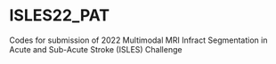 # ISLES22_PAT
Codes for submission of 2022 Multimodal MRI Infract Segmentation in Acute and Sub-Acute  Stroke (ISLES) Challenge
